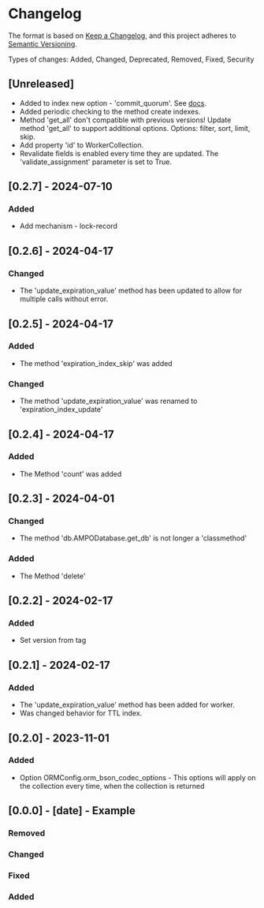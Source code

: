 # Changelog

The format is based on [Keep a Changelog](https://keepachangelog.com/en/1.1.0/),
and this project adheres to [Semantic Versioning](https://semver.org/spec/v2.0.0.html).

Types of changes: Added, Changed, Deprecated, Removed, Fixed, Security

## [Unreleased]

- Added to index new option - 'commit_quorum'. See [docs](https://www.mongodb.com/docs/manual/reference/command/createIndexes/#std-label-createIndexes-cmd-commitQuorum).
- Added periodic checking to the method create indexes.
- Method 'get_all' don't compatible with previous versions! Update method 'get_all' to support additional options. Options: filter, sort, limit, skip.
- Add property 'id' to WorkerCollection.
- Revalidate fields is enabled every time they are updated. The 'validate_assignment' parameter is set to True.


## [0.2.7] - 2024-07-10

### Added

- Add mechanism - lock-record


## [0.2.6] - 2024-04-17

### Changed

- The 'update_expiration_value' method has been updated to allow for multiple calls without error.


## [0.2.5] - 2024-04-17

### Added

- The method 'expiration_index_skip' was added

### Changed

- The method 'update_expiration_value' was renamed to 'expiration_index_update'


## [0.2.4] - 2024-04-17

### Added

- The Method 'count' was added


## [0.2.3] - 2024-04-01

### Changed

- The method 'db.AMPODatabase.get_db' is not longer a 'classmethod'

### Added

- The Method 'delete'


## [0.2.2] - 2024-02-17

### Added
- Set version from tag


## [0.2.1] - 2024-02-17

### Added

- The 'update_expiration_value' method has been added for worker.
- Was changed behavior for TTL index.


## [0.2.0] - 2023-11-01

### Added

- Option ORMConfig.orm_bson_codec_options - This options will apply on the collection every time, when the collection is returned


## [0.0.0] - [date] - Example

### Removed
### Changed
### Fixed
### Added